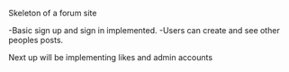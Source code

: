 Skeleton of a forum site

-Basic sign up and sign in implemented.
-Users can create and see other peoples posts.

Next up will be implementing likes and admin accounts
